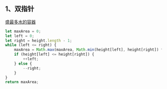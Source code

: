 ## 1、双指针

[盛最多水的容器](https://leetcode-cn.com/problems/container-with-most-water/)

```javascript
let maxArea = 0;
let left = 0;
let right = height.length - 1;
while (left <= right) {
	maxArea = Math.max(maxArea, Math.min(height[left], height[right]) * (right - left));
	if (height[left] <= height[right]) {
		++left;
	} else {
		--right;
	}
}
return maxArea;
```
